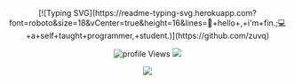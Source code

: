<center>
[![Typing SVG](https://readme-typing-svg.herokuapp.com?font=roboto&size=18&vCenter=true&height=16&lines=👋+hello+,+i'm+fin.;💻+a+self+taught+programmer,+student.)](https://github.com/zuvq)
</center>
<p align="center"> <img src="https://komarev.com/ghpvc/?username=zuvq" alt="profile Views" /> <img src="https://img.shields.io/website?down_color=blue&url=https://finley.rip"> </p>

<p align="center">
  <a href="http://discord.com">
    <img src="https://discord.c99.nl/widget/theme-4/477468242575884299.png"/>
     </a>
</p>
